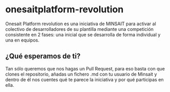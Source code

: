# onesaitplatform-revolution
Onesait Platform revolution es una iniciativa de MINSAIT  para activar al colectivo de desarrolladores de su plantilla mediante una competición consistente en 2 fases: una inicial que se desarrolla de forma individual y una  en equipos. 

## ¿Qué esperamos de ti?
Tan sólo queremos que nos hagas un Pull Request, para eso basta con que clones el repositorio, añadas un fichero .md con tu usuario de Minsait y dentro de él nos cuentes qué te parece la iniciativa y por qué participas en ella.
